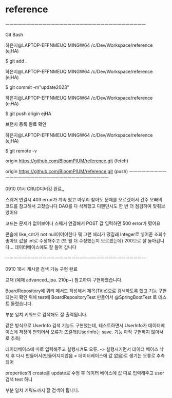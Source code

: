 # reference

ㅡㅡㅡㅡㅡㅡㅡㅡㅡㅡㅡㅡㅡㅡㅡㅡㅡㅡㅡㅡㅡㅡㅡㅡㅡㅡㅡㅡㅡㅡㅡㅡㅡㅡ

Git Bash

하은지@LAPTOP-EFFNMEUQ MINGW64 /c/Dev/Workspace/reference (ejHA)

$ git add .


하은지@LAPTOP-EFFNMEUQ MINGW64 /c/Dev/Workspace/reference (ejHA)

$ git commit -m"update2023"


하은지@LAPTOP-EFFNMEUQ MINGW64 /c/Dev/Workspace/reference (ejHA)

$ git push origin ejHA


브랜치 등록 완료 확인


하은지@LAPTOP-EFFNMEUQ MINGW64 /c/Dev/Workspace/reference (ejHA)

$ git remote -v

origin  https://github.com/BloomPIUM/reference.git (fetch)

origin  https://github.com/BloomPIUM/reference.git (push)
ㅡㅡㅡㅡㅡㅡㅡㅡㅡㅡㅡㅡㅡㅡㅡㅡㅡㅡㅡㅡㅡㅡㅡㅡㅡㅡㅡㅡㅡㅡㅡㅡㅡㅡ

0910 01시 CRUD디버깅 완료,,

스웨거 연결시 403 error가 계속 떴고 아무리 찾아도 문제를 모르겠어서 
건주 오빠의 코드를 참고해서 고쳤습니다 DAO를 다 삭제했고 디펜던시도 한 번 더 점검하여 맞춰보았어요

코드는 문제가 없어보이나 스웨거 연결해서 POST 값 입력하면 500 error가 떴어요

콘솔에 like_cnt가 not null이어야한다 뭐 그런 에러가 떴길래
Integer로 넣어준 조회수 좋아요 값을 int로 수정해주고 (또 뭘 더 수정했는지 모르겠는데)
200으로 잘 돌아갑니다... 데이터베이스에도 잘 들어 갑니다

ㅡㅡㅡㅡㅡㅡㅡㅡㅡㅡㅡㅡㅡㅡㅡㅡㅡㅡㅡㅡㅡㅡㅡㅡㅡㅡㅡㅡㅡㅡㅡㅡㅡㅡ

0910 18시 게시글 검색 기능 구현 완료

교재 (예제 advanced_jpa. 210p~) 참고하여 구현하였습니다.

BoardRepository에 쿼리 메서드 작성해서 제목(Title)으로 검색하도록 했고 기능 구현되는지 확인 위해
test에 BoardRepositoryTest 만들어서 @SpringBootTest 로 테스트 돌렸습니다.

부분 일치 키워드로 검색해도 잘 출력됩니다.

같은 방식으로 UserInfo 검색 기능도 구현했는데, 테스트하면서 UserInfo가 데이터베이스에 저장이 안되어서 오류가 뜨길래(UserInfo는 save. 기능 아직 구현하지 않아서로 추측)

데이터베이스에 따로 입력해주고 실행시켜도 오류. -> 실행시키면서 데이터 베이스 삭제 후 다시 만들어서(만들어지지않음 = 데이터베이스에 값 없음)로 생기는 오류로 추측되어

properties의 create를 update로 수정 후 데이터 베이스에 값 따로 입력해주고 user 검색 test 하니 

부분 일치 키워드까지 잘 검색이 됩니다.

